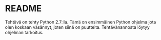 # README

Tehtävä on tehty Python 2.7:lla. Tämä on ensimmäinen Python ohjelma jota olen koskaan väsännyt, joten siinä on puutteita.
Tehtävänannosta löytyy ohjelman tarkoitus.
